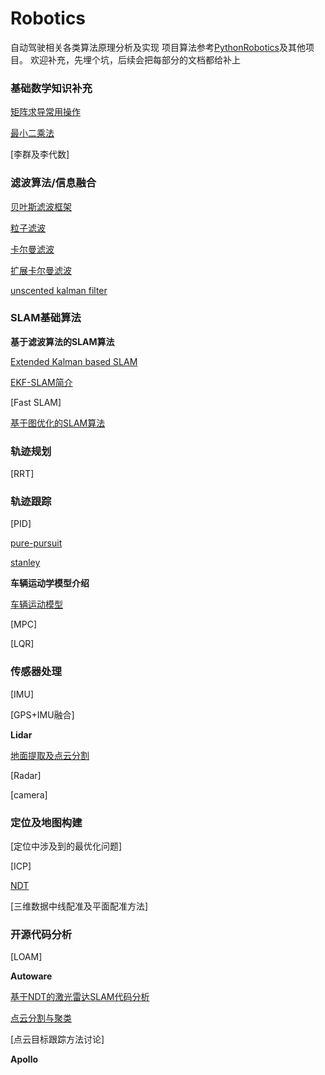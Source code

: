 # Robotics
自动驾驶相关各类算法原理分析及实现
项目算法参考[PythonRobotics](https://github.com/AtsushiSakai/PythonRobotics)及其他项目。
欢迎补充，先埋个坑，后续会把每部分的文档都给补上

### 基础数学知识补充

[矩阵求导常用操作](./doc/Matrix.md)

[最小二乘法](./doc/LeastSquare.md)

[李群及李代数]

### 滤波算法/信息融合

[贝叶斯滤波框架](./doc/BayesFilter.md)

[粒子滤波](./doc/particle-filter.md)

[卡尔曼滤波](./doc/Kalman.md)

[扩展卡尔曼滤波](./doc/Nonlinear-kalman.md)

[unscented kalman filter](./doc/Nonlinear-kalman.md)

### SLAM基础算法

**基于滤波算法的SLAM算法**

[Extended Kalman based SLAM](doc/SLAM_course.pdf)

[EKF-SLAM简介](doc/ekf_slam.md)

[Fast SLAM]

[基于图优化的SLAM算法](./doc/Graph%20Based%20SLAM.md)

### 轨迹规划

[RRT]

### 轨迹跟踪

[PID]

[pure-pursuit](doc/PathTracking/Pure_Pursuit.md)

[stanley](doc/lane%20detection%20and%20following.md)

**车辆运动学模型介绍**

[车辆运动模型](doc/PathTracking/KinematicModel.md)

[MPC]

[LQR]

### 传感器处理

[IMU]

[GPS+IMU融合]

**Lidar**

[地面提取及点云分割](doc/PointCloudProcess/FastSegmentation_2017.md)

[Radar]

[camera]

### 定位及地图构建

[定位中涉及到的最优化问题]

[ICP]

[NDT](doc/PointCloudProcess/NDT.md)

[三维数据中线配准及平面配准方法]

### 开源代码分析

[LOAM]

**Autoware**

[基于NDT的激光雷达SLAM代码分析](doc/autoware/LidarLocalizer.md)

[点云分割与聚类](doc/autoware/lidar_euclidean_cluster_detector.md)

[点云目标跟踪方法讨论]

**Apollo**

